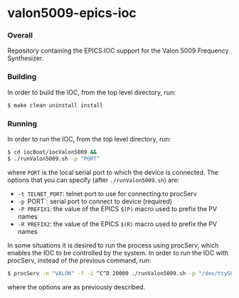 # valon5009-epics-ioc

### Overall

Repository containing the EPICS IOC support for the Valon 5009 Frequency Synthesizer.

### Building

In order to build the IOC, from the top level directory, run:

```sh
$ make clean uninstall install
```
### Running

In order to run the IOC, from the top level directory, run:

```sh
$ cd iocBoot/iocValon5009 &&
$ ./runValon5009.sh -p "PORT"
```

where `PORT` is the local serial port to which the device is connected. The options
that you can specify (after `./runValon5009.sh`) are:

- `-t TELNET_PORT`: telnet port to use for connecting to procServ
- `-p `PORT`: serial port to connect to device (required)
- `-P PREFIX1`: the value of the EPICS `$(P)` macro used to prefix the PV names
- `-R PREFIX2`: the value of the EPICS `$(R)` macro used to prefix the PV names

In some situations it is desired to run the process using procServ,
which enables the IOC to be controlled by the system. In order to
run the IOC with procServ, instead of the previous command, run:

```sh
$ procServ -n "VALON" -f -i ^C^D 20000 ./runValon5009.sh -p "/dev/ttyS0" -P "Test:" -R "Valon5009:"
```

where the options are as previously described.
